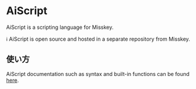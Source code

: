 # AiScript
AiScript is a scripting language for Misskey.

<div class="info">ℹ️ AiScript is open source and hosted in a separate repository from Misskey. </a></div>

## 使い方
AiScript documentation such as syntax and built-in functions can be found [here](https://github.com/syuilo/aiscript/tree/master/docs).
